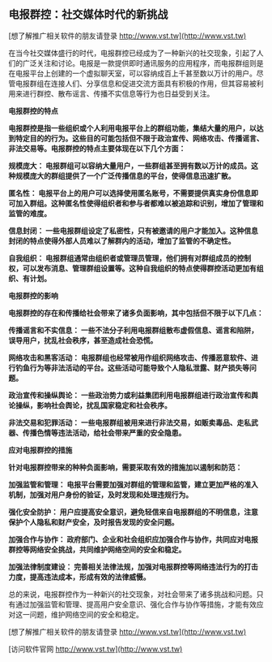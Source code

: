 ## **电报群控：社交媒体时代的新挑战**

[想了解推广相关软件的朋友请登录 http://www.vst.tw](http://www.vst.tw)

在当今社交媒体盛行的时代，电报群控已经成为了一种新兴的社交现象，引起了人们的广泛关注和讨论。电报是一款提供即时通讯服务的应用程序，而电报群组则是在电报平台上创建的一个虚拟聊天室，可以容纳成百上千甚至数以万计的用户。尽管电报群组在连接人们、分享信息和促进交流方面具有积极的作用，但其容易被利用来进行群控、散布谣言、传播不实信息等行为也日益受到关注。

**电报群控的特点**

**电报群控是指一些组织或个人利用电报平台上的群组功能，集结大量的用户，以达到特定目的的行为。这些目的可能包括但不限于政治宣传、网络攻击、传播谣言、非法交易等。电报群控的特点主要体现在以下几个方面：**

**规模庞大： 电报群组可以容纳大量用户，一些群组甚至拥有数以万计的成员。这种规模庞大的群组提供了一个广泛传播信息的平台，使得信息迅速扩散。**

**匿名性： 电报平台上的用户可以选择使用匿名账号，不需要提供真实身份信息即可加入群组。这种匿名性使得组织者和参与者都难以被追踪和识别，增加了管理和监管的难度。**

**信息封闭： 一些电报群组设定了私密性，只有被邀请的用户才能加入。这种信息封闭的特点使得外部人员难以了解群内的活动，增加了监管的不确定性。**

**自我组织： 电报群组通常由组织者或管理员管理，他们拥有对群组成员的控制权，可以发布消息、管理群组设置等。这种自我组织的特点使得群控活动更加有组织、有计划。**

**电报群控的影响**

**电报群控的存在和传播给社会带来了诸多负面影响，其中包括但不限于以下几点：**

**传播谣言和不实信息： 一些不法分子利用电报群组散布虚假信息、谣言和陷阱，误导用户，扰乱社会秩序，甚至造成社会恐慌。**

**网络攻击和黑客活动： 电报群组也经常被用作组织网络攻击、传播恶意软件、进行钓鱼行为等非法活动的平台。这些活动可能导致个人隐私泄露、财产损失等问题。**

**政治宣传和操纵舆论： 一些政治势力或利益集团利用电报群组进行政治宣传和舆论操纵，影响社会舆论，扰乱国家稳定和社会秩序。**

**非法交易和犯罪活动： 一些电报群组被用来进行非法交易，如贩卖毒品、走私武器、传播色情等违法活动，给社会带来严重的安全隐患。**

**应对电报群控的措施**

**针对电报群控带来的种种负面影响，需要采取有效的措施加以遏制和防范：**

**加强监管和管理： 电报平台需要加强对群组的管理和监管，建立更加严格的准入机制，加强对用户身份的验证，及时发现和处理违规行为。**

**强化安全防护： 用户应提高安全意识，避免轻信来自电报群组的不明信息，注意保护个人隐私和财产安全，及时报告发现的安全问题。**

**加强合作与协作： 政府部门、企业和社会组织应加强合作与协作，共同应对电报群控等网络安全挑战，共同维护网络空间的安全和稳定。**

**加强法律制度建设： 完善相关法律法规，加强对电报群控等网络违法行为的打击力度，提高违法成本，形成有效的法律威慑。**

总的来说，电报群控作为一种新兴的社交现象，对社会带来了诸多挑战和问题。只有通过加强监管和管理、提高用户安全意识、强化合作与协作等措施，才能有效应对这一问题，维护网络空间的安全和稳定。

[想了解推广相关软件的朋友请登录 http://www.vst.tw](http://www.vst.tw)


[访问软件官网 http://www.vst.tw](http://www.vst.tw)
